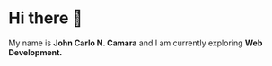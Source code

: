 #  Hi there :wave:

My name is **John Carlo N. Camara** and I am currently exploring **Web Development.** 
